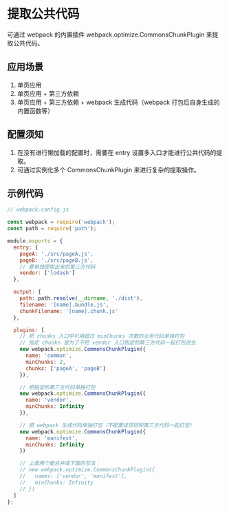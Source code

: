 # 提取公共代码

可通过 webpack 的内置插件 webpack.optimize.CommonsChunkPlugin 来提取公共代码。

## 应用场景

1. 单页应用
2. 单页应用 + 第三方依赖
3. 单页应用 + 第三方依赖 + webpack 生成代码（webpack 打包后自身生成的内置函数等）

## 配置须知

1. 在没有进行懒加载的配置时，需要在 entry 设置多入口才能进行公共代码的提取。
2. 可通过实例化多个 CommonsChunkPlugin 来进行复杂的提取操作。

## 示例代码

```js
// webpack.config.js

const webpack = require('webpack');
const path = require('path');

module.exports = {
  entry: {
    pageA: './src/pageA.js',
    pageB: './src/pageB.js',
    // 要单独提取出来的第三方代码
    vendor: ['lodash']
  },

  output: {
    path: path.resolve(__dirname, './dist'),
    filename: '[name].bundle.js',
    chunkFilename: '[name].chunk.js'
  },

  plugins: [
    // 把 chunks 入口中引用超过 minChunks 次数的业务代码单独打包
    // 指定 chunks 是为了不把 vendor 入口指定的第三方代码一起打包进去
    new webpack.optimize.CommonsChunkPlugin({
      name: 'common',
      minChunks: 2,
      chunks: ['pageA', 'pageB']
    }),

    // 把指定的第三方代码单独打包
    new webpack.optimize.CommonsChunkPlugin({
      name: 'vendor',
      minChunks: Infinity
    }),

    // 把 webpack 生成代码单独打包（不配置该项则和第三方代码一起打包）
    new webpack.optimize.CommonsChunkPlugin({
      name: 'manifest',
      minChunks: Infinity
    })

    // 上面两个能合并成下面的写法：
    // new webpack.optimize.CommonsChunkPlugin({
    //   names: ['vendor', 'manifest'],
    //   minChunks: Infinity
    // })
  ]
};
```